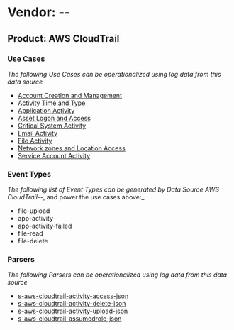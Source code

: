 Vendor: --
==========
Product: AWS CloudTrail
-----------------------

### Use Cases

_The following Use Cases can be operationalized using log data from this data source_

* [Account Creation and Management](../UseCases/usecase_account_creation_and_management.md)
* [Activity Time  and Type](../UseCases/usecase_activity_time__and_type.md)
* [Application Activity](../UseCases/usecase_application_activity.md)
* [Asset Logon and Access](../UseCases/usecase_asset_logon_and_access.md)
* [Critical System Activity](../UseCases/usecase_critical_system_activity.md)
* [Email Activity](../UseCases/usecase_email_activity.md)
* [File Activity](../UseCases/usecase_file_activity.md)
* [Network zones and Location Access](../UseCases/usecase_network_zones_and_location_access.md)
* [Service Account Activity](../UseCases/usecase_service_account_activity.md)


### Event Types

_The following list of Event Types can be generated by Data Source AWS CloudTrail_--, and power the use cases above:_

- file-upload
- app-activity
- app-activity-failed
- file-read
- file-delete


### Parsers

_The following Parsers can be operationalized using log data from this data source_

* [s-aws-cloudtrail-activity-access-json](../Parsers/parserContent_s-aws-cloudtrail-activity-access-json.md)
* [s-aws-cloudtrail-activity-delete-json](../Parsers/parserContent_s-aws-cloudtrail-activity-delete-json.md)
* [s-aws-cloudtrail-activity-upload-json](../Parsers/parserContent_s-aws-cloudtrail-activity-upload-json.md)
* [s-aws-cloudtrail-assumedrole-json](../Parsers/parserContent_s-aws-cloudtrail-assumedrole-json.md)
